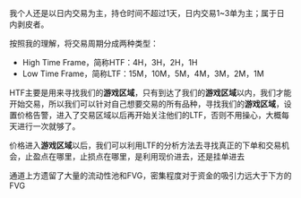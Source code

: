 我个人还是以日内交易为主，持仓时间不超过1天，日内交易1~3单为主；属于日内剥皮者。

按照我的理解，将交易周期分成两种类型：

- High Time Frame，简称HTF：4H，3H，2H，1H
- Low Time Frame，简称LTF：15M，10M，5M，4M，3M，2M，1M

HTF主要是用来寻找我们的**游戏区域**，只有到达了我们的**游戏区域**以内，我们才能开始交易，所以我们可以针对自己想要交易的所有品种，寻找我们的**游戏区域**，设置价格告警，进入了交易区域以后再开始关注他们的LTF，否则不用操心，大概每天进行一次就够了。

价格进入**游戏区域**以后，我们可以利用LTF的分析方法去寻找真正的下单和交易机会，止盈点在哪里，止损点在哪里，是利用现价进去，还是挂单进去


通道上方遗留了大量的流动性池和FVG，密集程度对于资金的吸引力远大于下方的FVG